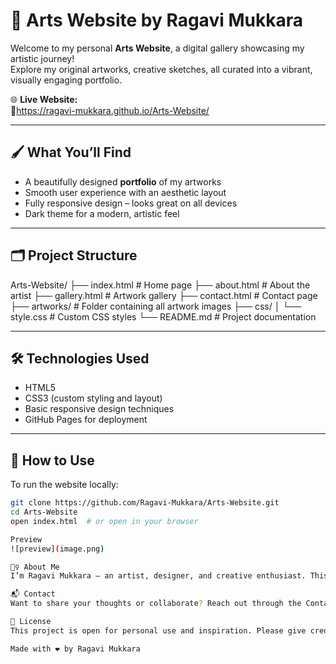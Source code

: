 # 🎨 Arts Website by Ragavi Mukkara

Welcome to my personal **Arts Website**, a digital gallery showcasing my artistic journey!  
Explore my original artworks, creative sketches, all curated into a vibrant, visually engaging portfolio.

🌐 **Live Website:**  
🔗https://ragavi-mukkara.github.io/Arts-Website/

---

## 🖌️ What You’ll Find

- A beautifully designed **portfolio** of my artworks  
- Smooth user experience with an aesthetic layout  
- Fully responsive design – looks great on all devices  
- Dark theme for a modern, artistic feel

---

## 🗂️ Project Structure

Arts-Website/
├── index.html # Home page
├── about.html # About the artist
├── gallery.html # Artwork gallery
├── contact.html # Contact page
├── artworks/ # Folder containing all artwork images
├── css/
│ └── style.css # Custom CSS styles
└── README.md # Project documentation



---

## 🛠️ Technologies Used

- HTML5  
- CSS3 (custom styling and layout)  
- Basic responsive design techniques  
- GitHub Pages for deployment

---

## 🚀 How to Use

To run the website locally:

```bash
git clone https://github.com/Ragavi-Mukkara/Arts-Website.git
cd Arts-Website
open index.html  # or open in your browser

Preview
![preview](image.png)

🙋‍♀️ About Me
I’m Ragavi Mukkara — an artist, designer, and creative enthusiast. This website is my visual diary showcasing some of my beautiful artworks.

📬 Contact
Want to share your thoughts or collaborate? Reach out through the Contact page on the website!

📌 License
This project is open for personal use and inspiration. Please give credit if you’re using or referencing it.

Made with ❤️ by Ragavi Mukkara














